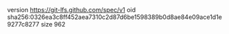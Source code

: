 version https://git-lfs.github.com/spec/v1
oid sha256:0326ea3c8ff452aea7310c2d87d6be1598389b0d8ae84e09ace1d1e9277c8277
size 962
